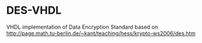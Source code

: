 # DES-VHDL
VHDL implementation of Data Encryption Standard based on http://page.math.tu-berlin.de/~kant/teaching/hess/krypto-ws2006/des.htm
